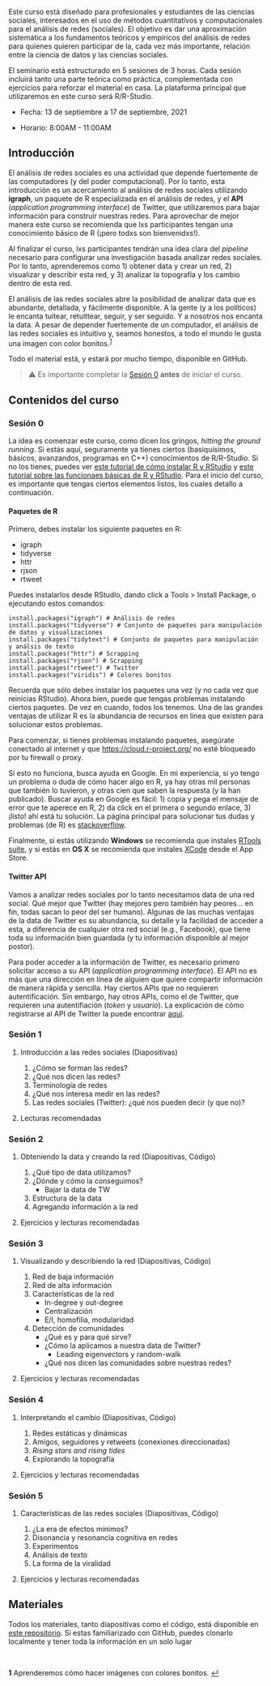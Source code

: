 
Este curso está diseñado para profesionales y estudiantes de las ciencias sociales, interesados en el uso de métodos cuantitativos y computacionales para el análisis de redes (sociales). El objetivo es dar una aproximación sistemática a los fundamentos teóricos y empíricos del análisis de redes para quienes quieren participar de la, cada vez más importante, relación entre la ciencia de datos y las ciencias sociales. 

El seminario está estructurado en 5 sesiones de 3 horas. Cada sesión incluirá tanto una parte teórica como práctica, complementada con ejercicios para reforzar el material en casa. La plataforma principal que utilizaremos en este curso será R/R-Studio. 

- Fecha: 13 de septiembre a 17 de septiembre, 2021

- Horario: 8:00AM - 11:00AM

## Introducción

El análisis de redes sociales es una actividad que depende fuertemente de las computadores (y del poder computacional). Por lo tanto, esta introducción es un acercamiento al análisis de redes sociales utilizando **igraph**, un paquete de R especializada en el análisis de redes, y el **API** (*application programming interface*) de Twitter, que utilizaremos para bajar información para construir nuestras redes. Para aprovechar de mejor manera este curso se recomienda que lxs participantes tengan una conocimiento básico de R (¡pero todxs son bienvenidxs!). 

Al finalizar el curso, lxs participantes tendrán una idea clara del *pipeline* necesario para configurar una investigación basada analizar redes sociales. Por lo tanto, aprenderemos como 1) obtener data y crear un red, 2) visualizar y describir esta red, y 3) analizar la topografía y los cambio dentro de esta red. 

El análisis de las redes sociales abre la posibilidad de analizar data que es abundante, detallada, y fácilmente disponible. A la gente (y a los políticos) le encanta tuitear, retuittear, seguir, y ser seguido. Y a nosotros nos encanta la data. A pesar de depender fuertemente de un computador, el análisis de las redes sociales es intuitivo y, seamos honestos, a todo el mundo le gusta una imagen con color bonitos.<sup id="a1">[1](#f1)</sup> 

Todo el material está, y estará por mucho tiempo, disponible en GitHub. 

> :warning: Es importante completar la [Sesión 0](#sesión-0) **antes** de iniciar el curso. 

## Contenidos del curso

### Sesión 0

La idea es comenzar este curso, como dicen los gringos, *hitting the ground running*. Si estás aquí, seguramente ya tienes ciertos (basiquísimos, básicos, avanzandos, programas en C++) conocimientos de R/R-Studio. Si no los tienes, puedes ver [este tutorial de cómo instalar R y RStudio](https://www.youtube.com/watch?v=TFGYlKvQEQ4) y [este tutorial sobre las funcionaes básicas de R y RStudio](https://www.youtube.com/watch?v=BvKETZ6kr9Q). Para el inicio del curso, es importante que tengas ciertos elementos listos, los cuales detallo a continuación. 

#### Paquetes de R

Primero, debes instalar los siguiente paquetes en R:

- igraph
- tidyverse
- httr
- rjson
- rtweet

Puedes instalarlos desde RStudio, dando click a Tools > Install Package, o ejecutando estos comandos: 

```
install.packages("igraph") # Análisis de redes
install.packages("tidyverse") # Conjunto de paquetes para manipulación de datos y visualizaciones
install.packages("tidytext") # Conjunto de paquetes para manipulación y análsis de texto
install.packages("httr") # Scrapping
install.packages("rjson") # Scrapping
install.packages("rtweet") # Twitter
install.packages("viridis") # Colores bonitos

```

Recuerda que sólo debes instalar los paquetes una vez (y no cada vez que reinicias RStudio). Ahora bien, puede que tengas problemas instalando ciertos paquetes. De vez en cuando, todos los tenemos. Una de las grandes ventajas de utilizar R es la abundancia de recursos en línea que existen para solucionar estos problemas. 

Para comenzar, si tienes problemas instalando paquetes, asegúrate conectado al internet y que https://cloud.r-project.org/ no esté bloqueado por tu firewall o proxy. 


Si esto no funciona, busca ayuda en Google. En mi experiencia, si yo tengo un problema o duda de cómo hacer algo en R, ya hay otras mil personas que también lo tuvieron, y otras cien que saben la respuesta (y la han publicado). Buscar ayuda en Google es fácil: 1) copia y pega el mensaje de error que te aperece en R, 2) da click en el primera o segundo enlace, 3) ¡listo! ahí está tu solución. La página principal para solucionar tus dudas y problemas (de R) es [stackoverflow](https://stackoverflow.com/]).

Finalmente, si estás utilizando **Windows** se recomienda que instales [RTools suite](https://cran.r-project.org/bin/windows/Rtools/), y si estás en **OS X** se recomienda que instales [XCode](https://apps.apple.com/gb/app/xcode/id497799835?mt=12) desde el App Store.

#### Twitter API

Vamos a analizar redes sociales por lo tanto necesitamos data de una red social. Qué mejor que Twitter (hay mejores pero también hay peores... en fin, todas sacan lo peor del ser humano). Algunas de las muchas ventajas de la data de Twitter es su abundancia, su detalle y la facilidad de acceder a esta, a diferencia de cualquier otra red social (e.g., Facebook), que tiene toda su información bien guardada (y tu información disponible al mejor postor). 

Para poder acceder a la información de Twitter, es necesario primero solicitar acceso a su API (*application programming interface*). El API no es más que una dirección en línea de alguien que quiere compartir información de manera rápida y sencilla. Hay ciertos APIs que no requieren autentificación. Sin embargo, hay otros APIs, como el de Twitter, que requieren una autentifiación (*token* y *usuario*). La explicación de cómo registrarse al API de Twitter la puede encontrar [aquí](https://github.com/TiagoVentura/ventura_calvo_flacso_workshop/blob/main/install_fest.md). 

### Sesión 1

1. Introducción a las redes sociales (Diapositivas)
    1. ¿Cómo se forman las redes?
    2. ¿Qué nos dicen las redes?
    3. Terminología de redes
    4. ¿Qué nos interesa medir en las redes?
    5. Las redes sociales (Twitter): ¿qué nos pueden decir (y que no)?

2. Lecturas recomendadas

### Sesión 2

1. Obteniendo la data y creando la red (Diapositivas, Código)
    1. ¿Qué tipo de data utilizamos?
    2. ¿Dónde y cómo la conseguimos?
        - Bajar la data de TW
    3. Estructura de la data
    4. Agregando información a la red

2. Ejercicios y lecturas recomendadas


### Sesión 3 

1. Visualizando y describiendo la red (Diapositivas, Código)
    1. Red de baja información
    2. Red de alta información
    3. Características de la red 
        - In-degree y out-degree
        - Centralización
        - E/I, homofilia, modularidad
    4. Detección de comunidades 
        - ¿Qué es y para qué sirve?
        - ¿Cómo la aplicamos a nuestra data de Twitter?
            - Leading eigenvectors y random-walk
        - ¿Qué nos dicen las comunidades sobre nuestras redes?

2. Ejercicios y lecturas recomendadas


### Sesión 4

1. Interpretando el cambio (Diapositivas, Código)
    1. Redes estáticas y dinámicas
    2. Amigos, seguidores y retweets (conexiones direccionadas)
    3. *Rising stars and rising tides*
    4. Explorando la topografía 

2. Ejercicios y lecturas recomendadas

### Sesión 5

1. Características de las redes sociales (Diapositivas, Código)
    1. ¿La era de efectos mínimos?
    2. Disonancia y resonancia cognitiva en redes
    3. Experimentos 
    4. Análisis de texto
    5. La forma de la viralidad

2. Ejercicios y lecturas recomendadas


## Materiales

Todos los materiales, tanto diapositivas como el código, está disponible en [este repositorio](https://github.com/svallejovera/sergio_arboleda_analisis_de_redes). Si estas familiarizado con GitHub, puedes clonarlo localmente y tener toda la información en un solo lugar

&nbsp;
&nbsp;
&nbsp;
&nbsp;
&nbsp;
&nbsp;
&nbsp;

<b id="f1">1</b> Aprenderemos cómo hacer imágenes con colores bonitos. [↩](#a1)
